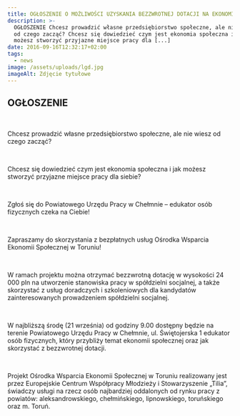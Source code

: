 ```yaml
---
title: OGŁOSZENIE O MOŻLIWOŚCI UZYSKANIA BEZZWROTNEJ DOTACJI NA EKONOMIĘ SPOŁECZNĄ.
description: >-
  OGŁOSZENIE Chcesz prowadzić własne przedsiębiorstwo społeczne, ale nie wiesz
  od czego zacząć? Chcesz się dowiedzieć czym jest ekonomia społeczna i jak
  możesz stworzyć przyjazne miejsce pracy dla [...]
date: 2016-09-16T12:32:17+02:00
tags:
  - news
image: /assets/uploads/lgd.jpg
imageAlt: Zdjęcie tytułowe
---
```

## OGŁOSZENIE

<br>

Chcesz prowadzić własne przedsiębiorstwo społeczne, ale nie wiesz od czego zacząć?

<br>

Chcesz się dowiedzieć czym jest ekonomia społeczna i jak możesz stworzyć przyjazne miejsce pracy dla siebie?

<br>

Zgłoś się do Powiatowego Urzędu Pracy w Chełmnie – edukator osób fizycznych czeka na Ciebie!

<br>

Zapraszamy do skorzystania z bezpłatnych usług Ośrodka Wsparcia Ekonomii Społecznej w Toruniu!

<br>

W ramach projektu można otrzymać bezzwrotną dotację w wysokości 24 000 pln na utworzenie stanowiska pracy w spółdzielni socjalnej, a także skorzystać z usług doradczych i szkoleniowych dla kandydatów zainteresowanych prowadzeniem spółdzielni socjalnej.

<br>

W najbliższą środę (21 września) od godziny 9.00 dostępny będzie na terenie Powiatowego Urzędu Pracy w Chełmnie, ul. Świętojerska 1 edukator osób fizycznych, który przybliży temat ekonomii społecznej oraz jak skorzystać z bezzwrotnej dotacji.

<br>

Projekt Ośrodka Wsparcia Ekonomii Społecznej w Toruniu realizowany jest przez Europejskie Centrum Współpracy Młodzieży i Stowarzyszenie „Tilia”, świadczy usługi na rzecz osób najbardziej oddalonych od rynku pracy z powiatów: aleksandrowskiego, chełmińskiego, lipnowskiego, toruńskiego oraz m. Toruń.
